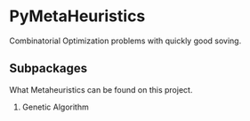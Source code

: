 # PyMetaHeuristics

Combinatorial Optimization problems with quickly good soving.

## Subpackages

What Metaheuristics can be found on this project.

1. Genetic Algorithm